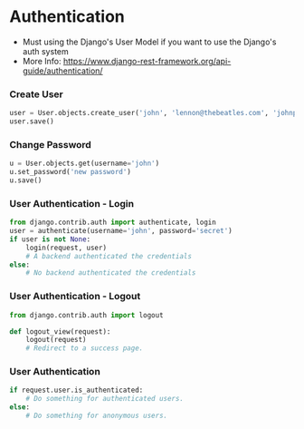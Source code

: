 # Authentication
- Must using the Django's User Model if you want to use the Django's auth system
- More Info: https://www.django-rest-framework.org/api-guide/authentication/
### Create User
```python
user = User.objects.create_user('john', 'lennon@thebeatles.com', 'johnpassword')
user.save()
```

### Change Password
```python
u = User.objects.get(username='john')
u.set_password('new password')
u.save()
```

### User Authentication - Login
```python
from django.contrib.auth import authenticate, login
user = authenticate(username='john', password='secret')
if user is not None:
    login(request, user)
    # A backend authenticated the credentials
else:
    # No backend authenticated the credentials
```

### User Authentication - Logout
```python
from django.contrib.auth import logout

def logout_view(request):
    logout(request)
    # Redirect to a success page.
```

### User Authentication
```python
if request.user.is_authenticated:
    # Do something for authenticated users.
else:
    # Do something for anonymous users.
```